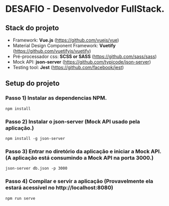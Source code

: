 # DESAFIO - Desenvolvedor FullStack.

## Stack do projeto

- Framework: **Vue.js** (https://github.com/vuejs/vue)
- Material Design Component Framework: **Vuetify** (https://github.com/vuetifyjs/vuetify)
- Pré-processador css: **SCSS or SASS** (https://github.com/sass/sass)
- Mock API: **json-server** (https://github.com/typicode/json-server)
- Testing tool: **Jest** (https://github.com/facebook/jest)

## Setup do projeto

### Passo 1) Instalar as dependencias NPM.
```
npm install
```

### Passo 2) Instalar o json-server (Mock API usado pela aplicação.)
```
npm install -g json-server
```

### Passo 3) Entrar no diretório da aplicação e iniciar a Mock API. (A aplicação está consumindo a Mock API na porta 3000.)
```
json-server db.json -p 3000
```

### Passo 4) Compilar e servir a aplicação (Provavelmente ela estará acessível no http://localhost:8080)
```
npm run serve
```
